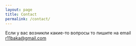 ```yaml
---
layout: page
title: Contact
permalink: /contact/
---
```


Если у вас возникли какие-то вопросы то пишите на email r11baka@gmail.com
